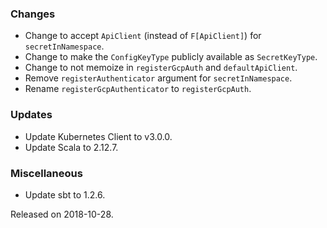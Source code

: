 ### Changes
- Change to accept `ApiClient` (instead of `F[ApiClient]`) for `secretInNamespace`.
- Change to make the `ConfigKeyType` publicly available as `SecretKeyType`.
- Change to not memoize in `registerGcpAuth` and `defaultApiClient`.
- Remove `registerAuthenticator` argument for `secretInNamespace`.
- Rename `registerGcpAuthenticator` to `registerGcpAuth`.

### Updates
- Update Kubernetes Client to v3.0.0.
- Update Scala to 2.12.7.

### Miscellaneous
- Update sbt to 1.2.6.

Released on 2018-10-28.
